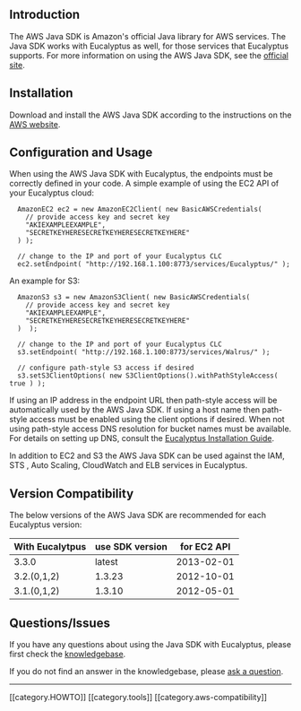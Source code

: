 ## Introduction

The AWS Java SDK is Amazon's official Java library for AWS services. The Java SDK works with Eucalyptus as well, for those services that Eucalyptus supports.  For more information on using the AWS Java SDK, see the [official site](http://aws.amazon.com/sdkforjava/).

## Installation

Download and install the AWS Java SDK according to the instructions on the [AWS website](http://aws.amazon.com/sdkforjava/).

## Configuration and Usage

When using the AWS Java SDK with Eucalyptus, the endpoints must be correctly defined in your code. A simple example of using the EC2 API of your Eucalyptus cloud:

```
  AmazonEC2 ec2 = new AmazonEC2Client( new BasicAWSCredentials(
    // provide access key and secret key
    "AKIEXAMPLEEXAMPLE",
    "SECRETKEYHERESECRETKEYHERESECRETKEYHERE"
  ) );

  // change to the IP and port of your Eucalyptus CLC
  ec2.setEndpoint( "http://192.168.1.100:8773/services/Eucalyptus/" );
```

An example for S3:

```
  AmazonS3 s3 = new AmazonS3Client( new BasicAWSCredentials(
    // provide access key and secret key
    "AKIEXAMPLEEXAMPLE",
    "SECRETKEYHERESECRETKEYHERESECRETKEYHERE"
  )  );

  // change to the IP and port of your Eucalyptus CLC
  s3.setEndpoint( "http://192.168.1.100:8773/services/Walrus/" );

  // configure path-style S3 access if desired
  s3.setS3ClientOptions( new S3ClientOptions().withPathStyleAccess( true ) );
```

If using an IP address in the endpoint URL then path-style access will be automatically used by the AWS Java SDK. If using a host name then path-style access must be enabled using the client options if desired. When not using path-style access DNS resolution for bucket names must be available. For details on setting up DNS, consult the [Eucalyptus Installation Guide](http://www.eucalyptus.com/docs/eucalyptus/latest/install-guide/setting_up_dns.html).

In addition to EC2 and S3 the AWS Java SDK can be used against the IAM, STS , Auto Scaling, CloudWatch and ELB services in Eucalyptus.

## Version Compatibility

The below versions of the AWS Java SDK are recommended for each Eucalyptus version:

| With Eucalytpus | use SDK version | for EC2 API |
|-----------------|-----------------|-------------|
| 3.3.0           | latest          | 2013-02-01  |
| 3.2.(0,1,2)     | 1.3.23          | 2012-10-01  |
| 3.1.(0,1,2)     | 1.3.10          | 2012-05-01  |

## Questions/Issues

If you have any questions about using the Java SDK with Eucalyptus, please first check the [knowledgebase](https://engage.eucalyptus.com/customer/portal/articles/search?q=Java%20SDK).  

If you do not find an answer in the knowledgebase, please [ask a question](https://engage.eucalyptus.com/customer/portal/questions/new?q=Java%20SDK).

***
[[category.HOWTO]] 
[[category.tools]] 
[[category.aws-compatibility]]